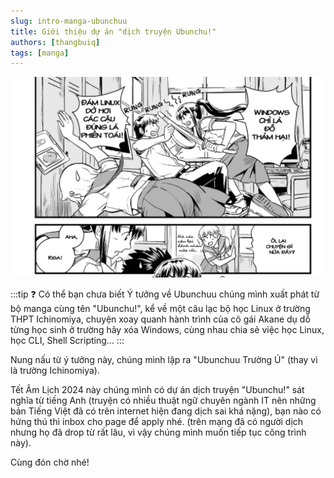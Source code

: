 ```yaml
---
slug: intro-manga-ubunchuu
title: Giới thiệu dự án "dịch truyện Ubunchu!"
authors: [thangbuiq]
tags: [manga]
---
```


![](./manga-ubunchuu.jpg)

:::tip ❓ Có thể bạn chưa biết
Ý tưởng về Ubunchuu chúng mình xuất phát từ bộ manga cùng tên "Ubunchu!", kể về một câu lạc bộ học Linux ở trường THPT Ichinomiya, chuyện xoay quanh hành trình của cô gái Akane dụ dỗ từng học sinh ở trường hãy xóa Windows, cùng nhau chia sẻ việc học Linux, học CLI, Shell Scripting...
:::

Nung nấu từ ý tưởng này, chúng mình lập ra "Ubunchuu Trường Ú" (thay vì là trường Ichinomiya).

<!-- truncate -->

Tết Âm Lịch 2024 này chúng mình có dự án dịch truyện "Ubunchu!" sát nghĩa từ tiếng Anh (truyện có nhiều thuật ngữ chuyên ngành IT nên những bản Tiếng Việt đã có trên internet hiện đang dịch sai khá nặng), bạn nào có hứng thú thì inbox cho page để apply nhé. (trên mạng đã có người dịch nhưng họ đã drop từ rất lâu, vì vậy chúng mình muốn tiếp tục công trình này).

Cùng đón chờ nhé!